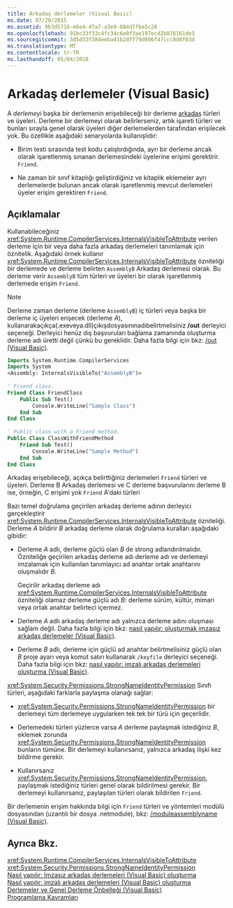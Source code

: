 ```yaml
---
title: Arkadaş derlemeler (Visual Basic)
ms.date: 07/20/2015
ms.assetid: 9b3d5716-e6e4-47a7-a3e9-084d7fba5c28
ms.openlocfilehash: 91bc33f33c4fc34c6e0f3ae197ecd2b876161de3
ms.sourcegitcommit: 3d5d33f384eeba41b2dff79d096f47ccc8d8f03d
ms.translationtype: MT
ms.contentlocale: tr-TR
ms.lasthandoff: 05/04/2018
---
```

# <a name="friend-assemblies-visual-basic"></a>Arkadaş derlemeler (Visual Basic)
A *derlemeyi* başka bir derlemenin erişebileceği bir derleme [arkadaş](../../../../visual-basic/language-reference/modifiers/friend.md) türleri ve üyeleri. Derleme bir derlemeyi olarak belirlerseniz, artık işareti türleri ve bunları sırayla genel olarak üyeleri diğer derlemelerden tarafından erişilecek yok. Bu özellikle aşağıdaki senaryolarda kullanışlıdır:  
  
-   Birim testi sırasında test kodu çalıştırdığında, ayrı bir derleme ancak olarak işaretlenmiş sınanan derlemesindeki üyelerine erişimi gerektirir. `Friend`.  
  
-   Ne zaman bir sınıf kitaplığı geliştirdiğiniz ve kitaplık eklemeler ayrı derlemelerde bulunan ancak olarak işaretlenmiş mevcut derlemeleri üyeler erişim gerektiren `Friend`.  
  
## <a name="remarks"></a>Açıklamalar  
 Kullanabileceğiniz <xref:System.Runtime.CompilerServices.InternalsVisibleToAttribute> verilen derleme için bir veya daha fazla arkadaş derlemeleri tanımlamak için öznitelik. Aşağıdaki örnek kullanır <xref:System.Runtime.CompilerServices.InternalsVisibleToAttribute> özniteliği bir derlemede ve derleme belirten `AssemblyB` Arkadaş derlemesi olarak. Bu derleme verir `AssemblyB` tüm türleri ve üyeleri bir olarak işaretlenmiş derlemede erişim `Friend`.  
  
> [!NOTE]
>  Derleme zaman derleme (derleme `AssemblyB`) iç türleri veya başka bir derleme iç üyeleri erişecek (derleme *A*), kullanarakaçıkça(.exeveya.dll)çıkışdosyasınınadıbelirtmelisiniz **/out** derleyici seçeneği. Derleyici henüz dış başvuruları bağlama zamanında oluşturma derleme adı üretti değil çünkü bu gereklidir. Daha fazla bilgi için bkz: [/out (Visual Basic)](../../../../visual-basic/reference/command-line-compiler/out.md).  
  
```vb  
Imports System.Runtime.CompilerServices  
Imports System  
<Assembly: InternalsVisibleTo("AssemblyB")>   
  
' Friend class.  
Friend Class FriendClass  
    Public Sub Test()  
        Console.WriteLine("Sample Class")  
    End Sub  
End Class  
  
' Public class with a Friend method.  
Public Class ClassWithFriendMethod  
    Friend Sub Test()  
        Console.WriteLine("Sample Method")  
    End Sub  
End Class  
```  
  
 Arkadaş erişebileceği, açıkça belirttiğiniz derlemeleri `Friend` türleri ve üyeleri. Derleme B Arkadaş derlemesi ve C derleme başvurularını derleme B ise, örneğin, C erişimi yok `Friend` A'daki türleri  
  
 Bazı temel doğrulama geçirilen arkadaş derleme adının derleyici gerçekleştirir <xref:System.Runtime.CompilerServices.InternalsVisibleToAttribute> özniteliği. Derleme *A* bildirir *B* arkadaş derleme olarak doğrulama kuralları aşağıdaki gibidir:  
  
-   Derleme *A* adlı, derleme güçlü olan *B* de strong adlandırılmalıdır. Özniteliğe geçirilen arkadaş derleme adı derleme adı ve derlemeyi imzalamak için kullanılan tanımlayıcı ad anahtar ortak anahtarını oluşmalıdır *B*.  
  
     Geçirilir arkadaş derleme adı <xref:System.Runtime.CompilerServices.InternalsVisibleToAttribute> özniteliği olamaz derleme güçlü adı *B*: derleme sürüm, kültür, mimari veya ortak anahtar belirteci içermez.  
  
-   Derleme *A* adlı arkadaş derleme adı yalnızca derleme adını oluşması sağlam değil. Daha fazla bilgi için bkz: [nasıl yapılır: oluşturmak imzasız arkadaş derlemeler (Visual Basic)](../../../../visual-basic/programming-guide/concepts/assemblies-gac/how-to-create-unsigned-friend-assemblies.md).  
  
-   Derleme *B* adlı, derleme için güçlü ad anahtar belirtmelisiniz güçlü olan *B* proje ayarı veya komut satırı kullanarak `/keyfile` derleyici seçeneği. Daha fazla bilgi için bkz: [nasıl yapılır: imzalı arkadaş derlemeleri oluşturma (Visual Basic)](../../../../visual-basic/programming-guide/concepts/assemblies-gac/how-to-create-signed-friend-assemblies.md).  
  
 <xref:System.Security.Permissions.StrongNameIdentityPermission> Sınıfı türleri, aşağıdaki farklarla paylaşma olanağı sağlar:  
  
-   <xref:System.Security.Permissions.StrongNameIdentityPermission> bir derlemeyi tüm derlemeye uygularken tek tek bir türü için geçerlidir.  
  
-   Derlemedeki türleri yüzlerce varsa *A* derleme paylaşmak istediğiniz *B*, eklemek zorunda <xref:System.Security.Permissions.StrongNameIdentityPermission> bunların tümüne. Bir derlemeyi kullanırsanız, yalnızca arkadaş ilişki kez bildirme gerekir.  
  
-   Kullanırsanız <xref:System.Security.Permissions.StrongNameIdentityPermission>, paylaşmak istediğiniz türleri genel olarak bildirilmesi gerekir. Bir derlemeyi kullanırsanız, paylaşılan türleri olarak bildirilen `Friend`.  
  
 Bir derlemenin erişim hakkında bilgi için `Friend` türleri ve yöntemleri modülü dosyasından (uzantılı bir dosya .netmodule), bkz: [/moduleassemblyname (Visual Basic)](../../../../visual-basic/reference/command-line-compiler/moduleassemblyname.md).  
  
## <a name="see-also"></a>Ayrıca Bkz.  
 <xref:System.Runtime.CompilerServices.InternalsVisibleToAttribute>  
 <xref:System.Security.Permissions.StrongNameIdentityPermission>  
 [Nasıl yapılır: İmzasız arkadaş derlemeleri (Visual Basic) oluşturma](../../../../visual-basic/programming-guide/concepts/assemblies-gac/how-to-create-unsigned-friend-assemblies.md)  
 [Nasıl yapılır: imzalı arkadaş derlemeleri (Visual Basic) oluşturma](../../../../visual-basic/programming-guide/concepts/assemblies-gac/how-to-create-signed-friend-assemblies.md)  
 [Derlemeler ve Genel Derleme Önbelleği (Visual Basic)](../../../../visual-basic/programming-guide/concepts/assemblies-gac/index.md)  
 [Programlama Kavramları](../../../../visual-basic/programming-guide/concepts/index.md)
